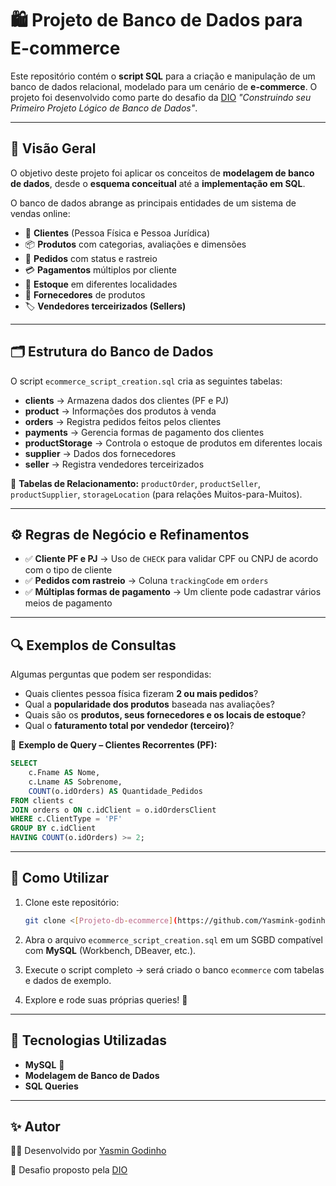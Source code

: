 

# 🛍️ Projeto de Banco de Dados para E-commerce

Este repositório contém o **script SQL** para a criação e manipulação de um banco de dados relacional, modelado para um cenário de **e-commerce**.
O projeto foi desenvolvido como parte do desafio da [DIO](https://www.dio.me/) *"Construindo seu Primeiro Projeto Lógico de Banco de Dados"*.

---

## 📌 Visão Geral

O objetivo deste projeto foi aplicar os conceitos de **modelagem de banco de dados**, desde o **esquema conceitual** até a **implementação em SQL**.

O banco de dados abrange as principais entidades de um sistema de vendas online:

* 👤 **Clientes** (Pessoa Física e Pessoa Jurídica)
* 📦 **Produtos** com categorias, avaliações e dimensões
* 🛒 **Pedidos** com status e rastreio
* 💳 **Pagamentos** múltiplos por cliente
* 🏬 **Estoque** em diferentes localidades
* 🚚 **Fornecedores** de produtos
* 🏷️ **Vendedores terceirizados (Sellers)**

---

## 🗂️ Estrutura do Banco de Dados

O script `ecommerce_script_creation.sql` cria as seguintes tabelas:

* **clients** → Armazena dados dos clientes (PF e PJ)
* **product** → Informações dos produtos à venda
* **orders** → Registra pedidos feitos pelos clientes
* **payments** → Gerencia formas de pagamento dos clientes
* **productStorage** → Controla o estoque de produtos em diferentes locais
* **supplier** → Dados dos fornecedores
* **seller** → Registra vendedores terceirizados

🔗 **Tabelas de Relacionamento:**
`productOrder`, `productSeller`, `productSupplier`, `storageLocation` (para relações Muitos-para-Muitos).

---

## ⚙️ Regras de Negócio e Refinamentos

* ✅ **Cliente PF e PJ** → Uso de `CHECK` para validar CPF ou CNPJ de acordo com o tipo de cliente
* ✅ **Pedidos com rastreio** → Coluna `trackingCode` em `orders`
* ✅ **Múltiplas formas de pagamento** → Um cliente pode cadastrar vários meios de pagamento

---

## 🔍 Exemplos de Consultas

Algumas perguntas que podem ser respondidas:

* Quais clientes pessoa física fizeram **2 ou mais pedidos**?
* Qual a **popularidade dos produtos** baseada nas avaliações?
* Quais são os **produtos, seus fornecedores e os locais de estoque**?
* Qual o **faturamento total por vendedor (terceiro)**?

📌 **Exemplo de Query – Clientes Recorrentes (PF):**

```sql
SELECT 
    c.Fname AS Nome, 
    c.Lname AS Sobrenome, 
    COUNT(o.idOrders) AS Quantidade_Pedidos
FROM clients c
JOIN orders o ON c.idClient = o.idOrdersClient
WHERE c.ClientType = 'PF'
GROUP BY c.idClient
HAVING COUNT(o.idOrders) >= 2;
```

---

## 🚀 Como Utilizar

1. Clone este repositório:

   ```bash
   git clone <[Projeto-db-ecommerce](https://github.com/Yasmink-godinho/Projeto-db-ecommerce.git)>
   ```
2. Abra o arquivo `ecommerce_script_creation.sql` em um SGBD compatível com **MySQL** (Workbench, DBeaver, etc.).
3. Execute o script completo → será criado o banco `ecommerce` com tabelas e dados de exemplo.
4. Explore e rode suas próprias queries! 🎯

---

## 📖 Tecnologias Utilizadas

* **MySQL** 🐬
* **Modelagem de Banco de Dados**
* **SQL Queries**

---

## ✨ Autor

👩‍💻 Desenvolvido por [Yasmin Godinho](https://github.com/YasminK-godinho)

📌 Desafio proposto pela [DIO](https://www.dio.me/)

